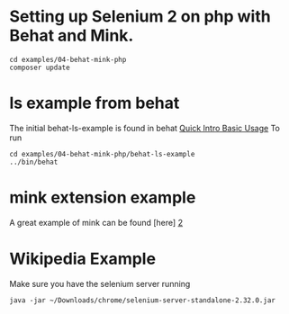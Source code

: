 # Setting up Selenium 2 on php with Behat and Mink.
```
cd examples/04-behat-mink-php
composer update
```


# ls example from behat
The initial behat-ls-example is found in behat [Quick Intro Basic Usage][1]
To run 
```
cd examples/04-behat-mink-php/behat-ls-example
../bin/behat
```

# mink extension example
A great example of mink can be found [here] [2]


# Wikipedia Example

Make sure you have the selenium server running

`java -jar ~/Downloads/chrome/selenium-server-standalone-2.32.0.jar`


[1]: http://docs.behat.org/quick_intro.html "Quick Intro to Behat"
[2]: https://github.com/Behat/MinkExtension-example "Mink Example"
